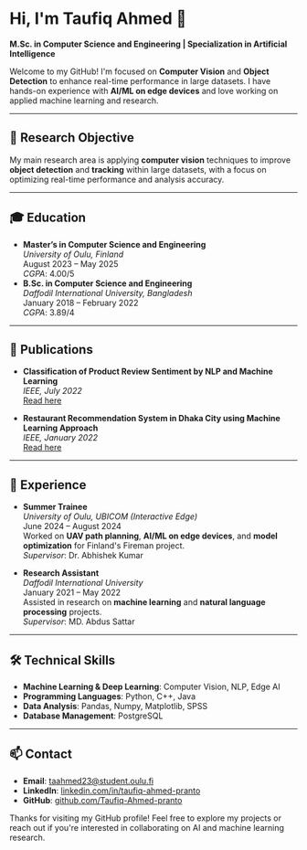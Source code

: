 # Hi, I'm Taufiq Ahmed 👋
**M.Sc. in Computer Science and Engineering | Specialization in Artificial Intelligence**

Welcome to my GitHub! I'm focused on **Computer Vision** and **Object Detection** to enhance real-time performance in large datasets. I have hands-on experience with **AI/ML on edge devices** and love working on applied machine learning and research.

---

## 🎯 Research Objective
My main research area is applying **computer vision** techniques to improve **object detection** and **tracking** within large datasets, with a focus on optimizing real-time performance and analysis accuracy.

---

## 🎓 Education
- **Master’s in Computer Science and Engineering**  
  *University of Oulu, Finland*  
  August 2023 – May 2025  
  *CGPA*: 4.00/5  
- **B.Sc. in Computer Science and Engineering**  
  *Daffodil International University, Bangladesh*  
  January 2018 – February 2022  
  *CGPA*: 3.89/4

---

## 📝 Publications
- **Classification of Product Review Sentiment by NLP and Machine Learning**  
  *IEEE, July 2022*  
  [Read here](https://ieeexplore.ieee.org/document/9808003)

- **Restaurant Recommendation System in Dhaka City using Machine Learning Approach**  
  *IEEE, January 2022*  
  [Read here](https://ieeexplore.ieee.org/document/9676197)

---

## 💼 Experience
- **Summer Trainee**  
  *University of Oulu, UBICOM (Interactive Edge)*  
  June 2024 – August 2024  
  Worked on **UAV path planning**, **AI/ML on edge devices**, and **model optimization** for Finland's Fireman project.  
  _Supervisor_: Dr. Abhishek Kumar

- **Research Assistant**  
  *Daffodil International University*  
  January 2021 – May 2022  
  Assisted in research on **machine learning** and **natural language processing** projects.  
  _Supervisor_: MD. Abdus Sattar

---

## 🛠️ Technical Skills
- **Machine Learning & Deep Learning**: Computer Vision, NLP, Edge AI
- **Programming Languages**: Python, C++, Java
- **Data Analysis**: Pandas, Numpy, Matplotlib, SPSS
- **Database Management**: PostgreSQL

---

## 📫 Contact
- **Email**: [taahmed23@student.oulu.fi](mailto:taahmed23@student.oulu.fi)
- **LinkedIn**: [linkedin.com/in/taufiq-ahmed-pranto](https://www.linkedin.com/in/taufiq-ahmed-pranto/)
- **GitHub**: [github.com/Taufiq-Ahmed-pranto](https://github.com/Taufiq-Ahmed-pranto)

Thanks for visiting my GitHub profile! Feel free to explore my projects or reach out if you're interested in collaborating on AI and machine learning research.

